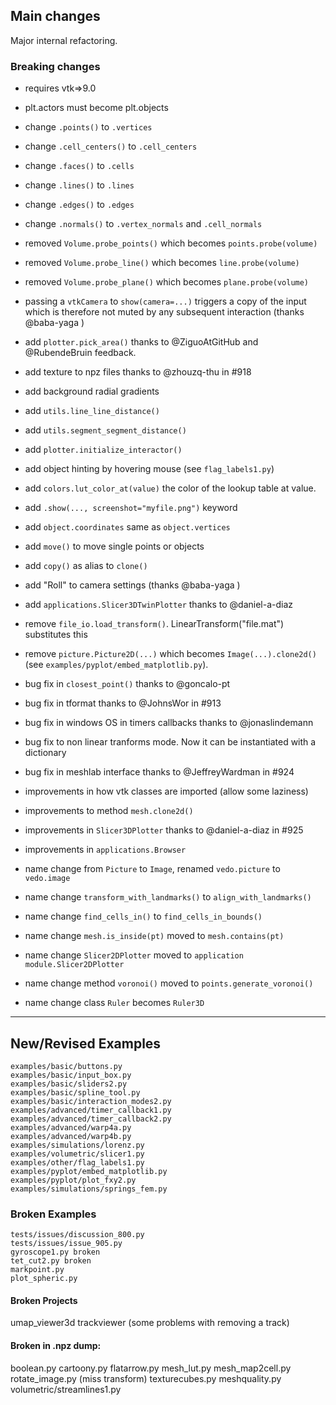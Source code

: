## Main changes
Major internal refactoring.

### Breaking changes
- requires vtk=>9.0
- plt.actors must become plt.objects
- change `.points()` to `.vertices`
- change `.cell_centers()` to `.cell_centers`
- change `.faces()` to `.cells`
- change `.lines()` to `.lines`
- change `.edges()` to `.edges`
- change `.normals()` to `.vertex_normals` and `.cell_normals`
- removed `Volume.probe_points()` which becomes `points.probe(volume)`
- removed `Volume.probe_line()` which becomes `line.probe(volume)`
- removed `Volume.probe_plane()` which becomes `plane.probe(volume)`
- passing a `vtkCamera` to `show(camera=...)` triggers a copy of the input which is 
    therefore not muted by any subsequent interaction (thanks @baba-yaga )


- add `plotter.pick_area()` thanks to @ZiguoAtGitHub and @RubendeBruin feedback.
- add texture to npz files thanks to @zhouzq-thu in #918
- add background radial gradients
- add `utils.line_line_distance()`
- add `utils.segment_segment_distance()`
- add `plotter.initialize_interactor()`
- add object hinting by hovering mouse (see `flag_labels1.py`)
- add `colors.lut_color_at(value)` the color of the lookup table at value.
- add `.show(..., screenshot="myfile.png")` keyword
- add `object.coordinates` same as `object.vertices`
- add `move()` to move single points or objects
- add `copy()` as alias to `clone()`
- add "Roll" to camera settings (thanks @baba-yaga )
- add `applications.Slicer3DTwinPlotter` thanks to @daniel-a-diaz

- remove `file_io.load_transform()`. LinearTransform("file.mat") substitutes this
- remove `picture.Picture2D(...)` which becomes `Image(...).clone2d()` (see `examples/pyplot/embed_matplotlib.py`).

- bug fix in `closest_point()` thanks to @goncalo-pt
- bug fix in tformat thanks to @JohnsWor in #913
- bug fix in windows OS in timers callbacks thanks to @jonaslindemann
- bug fix to non linear tranforms mode. Now it can be instantiated with a dictionary
- bug fix in meshlab interface thanks to @JeffreyWardman in #924

- improvements in how vtk classes are imported (allow some laziness)
- improvements to method `mesh.clone2d()`
- improvements in `Slicer3DPlotter` thanks to @daniel-a-diaz in #925
- improvements in `applications.Browser`

- name change from `Picture` to `Image`, renamed `vedo.picture` to `vedo.image`
- name change `transform_with_landmarks()` to `align_with_landmarks()`
- name change `find_cells_in()` to `find_cells_in_bounds()`
- name change `mesh.is_inside(pt)` moved to `mesh.contains(pt)`
- name change `Slicer2DPlotter` moved to `application module.Slicer2DPlotter`
- name change method `voronoi()` moved to `points.generate_voronoi()`
- name change class `Ruler` becomes `Ruler3D`

-------------------------
## New/Revised Examples
```
examples/basic/buttons.py
examples/basic/input_box.py
examples/basic/sliders2.py
examples/basic/spline_tool.py
examples/basic/interaction_modes2.py
examples/advanced/timer_callback1.py
examples/advanced/timer_callback2.py
examples/advanced/warp4a.py
examples/advanced/warp4b.py
examples/simulations/lorenz.py
examples/volumetric/slicer1.py
examples/other/flag_labels1.py
examples/pyplot/embed_matplotlib.py
examples/pyplot/plot_fxy2.py
examples/simulations/springs_fem.py
```


### Broken Examples
```
tests/issues/discussion_800.py
tests/issues/issue_905.py
gyroscope1.py broken
tet_cut2.py broken
markpoint.py
plot_spheric.py
```

#### Broken Projects
umap_viewer3d
trackviewer (some problems with removing a track)

#### Broken in .npz dump:
boolean.py
cartoony.py
flatarrow.py
mesh_lut.py
mesh_map2cell.py
rotate_image.py (miss transform)
texturecubes.py
meshquality.py
volumetric/streamlines1.py


